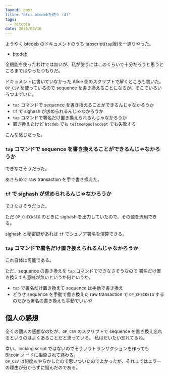 ```yaml
---
layout: post
title: "btc: btcdebを使う (4)"
tags:
  - bitcoin
date: 2025/03/16
---
```


ようやく btcdeb のドキュメントのうち tapscript(`tap`版)を一通りやった。

* [btcdeb](/bitcoin/tools/btcdeb.html)

全機能を使ったわけでは無いが、私が使うにはこのくらいで十分だろうと思うところまではやったつもりだ。

ドキュメントに書いていなかった Alice  側のスクリプトで解くところも書いた。  
`OP_CSV` を使っているので sequence を書き換えることになるが、そこでいろいろつまずいた。

* `tap` コマンドで sequence を書き換えることができるんじゃなかろうか
* `tf` で sighash が求められるんじゃなかろうか
* `tap` コマンドで署名だけ置き換えられるんじゃなかろうか
* 置き換えたけど `btcdeb` でも `testmempoolaccept` でも失敗する

こんな感じだった。

### `tap` コマンドで sequence を書き換えることができるんじゃなかろうか

できなさそうだった。

あきらめて raw transaction を手で書き換えた。

### `tf` で sighash が求められるんじゃなかろうか

できなさそうだった。

ただ `OP_CHECKSIG` のときに sighash を出力していたので、その値を流用できる。

sighash と秘密鍵があれば `tf` でシュノア署名を演算できる。

### `tap` コマンドで署名だけ置き換えられるんじゃなかろうか

これ自体は可能である。

ただ、sequence の書き換えを `tap` コマンドでできなさそうなので
署名だけ置き換えても意味が無いというか何というか。

* `tap` で署名だけ置き換えて sequence は手動で書き換え
* どうせ sequence を手動で書き換えた raw transaction で `OP_CHECKSIG` するのだから署名の書き換えも手動でいいや

## 個人の感想

全くの個人の感想なのだが、`OP_CSV` のスクリプトで sequence を書き換え忘れるというのはよくあることだと思っている。
私はだいたい忘れてるね。

幸い、locking script ではないのでそういうトランザクションを作っても Bitcoin ノードに拒否されて終わる。  
`OP_CSV` は何度もやらかしたので思いついたのでよかったが、それまではエラーの理由が分からずに悩んだのである。

